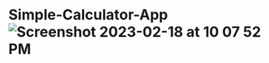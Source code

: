 # Simple-Calculator-App![Screenshot 2023-02-18 at 10 07 52 PM](https://user-images.githubusercontent.com/122967322/220820051-509747d8-43e1-4303-ace9-dc6795af472f.png)
